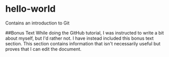 # hello-world
Contains an introduction to Git

##Bonus Text
While doing the GitHub tutorial, I was instructed to write a bit about myself, but I'd rather not. I have instead included this bonus text section. This section contains information that isn't necessarily useful but proves that I can edit the document.
